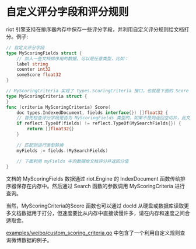 自定义评分字段和评分规则
===

riot 引擎支持在排序器内存中保存一些评分字段，并利用自定义评分规则给文档打分。例子:

```go
// 自定义评分字段
type MyScoringFields struct {
	// 加入一些文档排序用的数据，可以是任意类型，比如：
	label string
	counter int32
	someScore float32
}

// MyScoringCriteria 实现了 types.ScoringCriteria 接口，也就是下面的 Score 函数
type MyScoringCriteria struct {
}
func (criteria MyScoringCriteria) Score(
	doc types.IndexedDocument, fields interface{}) []float32 {
	// 首先检查评分字段是否为 MyScoringFields 类型的，如果不是则返回空切片，此文档将从结果中剔除
	if reflect.TypeOf(fields) != reflect.TypeOf(MySearchFields{}) {
		return []float32{}
	}
	
	// 匹配则进行类型转换
	myFields := fields.(MySearchFields)
	
	// 下面利用 myFields 中的数据给文档评分并返回分值
}
```

文档的 MyScoringFields 数据通过 riot.Engine 的 IndexDocument 函数传给排序器保存在内存中。然后通过 Search 函数的参数调用 MyScoringCriteria 进行查询。

当然，MyScoringCriteria的Score 函数也可以通过 docId 从硬盘或数据库读取更多文档数据用于打分，但速度要比从内存中直接读慢许多，请在内存和速度之间合适取舍。

[examples/weibo/custom_scoring_criteria.go](/examples/weibo/custom_scoring_criteria.go) 中包含了一个利用自定义规则查询微博数据的例子。
